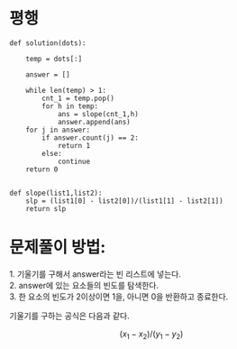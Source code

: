 # 평행

~~~python3
def solution(dots):
    
    temp = dots[:]
    
    answer = []
    
    while len(temp) > 1:
        cnt_1 = temp.pop()
        for h in temp:
            ans = slope(cnt_1,h)
            answer.append(ans)
    for j in answer:
        if answer.count(j) == 2:
            return 1
        else:
            continue
    return 0
            
    
def slope(list1,list2):
    slp = (list1[0] - list2[0])/(list1[1] - list2[1])
    return slp
~~~

# 문제풀이 방법:

<div>1. 기울기를 구해서 answer라는 빈 리스트에 넣는다. </div>
<div>2. answer에 있는 요소들의 빈도를 탐색한다.</div>
<div>3. 한 요소의 빈도가 2이상이면 1을, 아니면 0을 반환하고 종료한다.</div>

기울기를 구하는 공식은 다음과 같다.

$$ (x_1 - x_2)/(y_1 - y_2) $$


